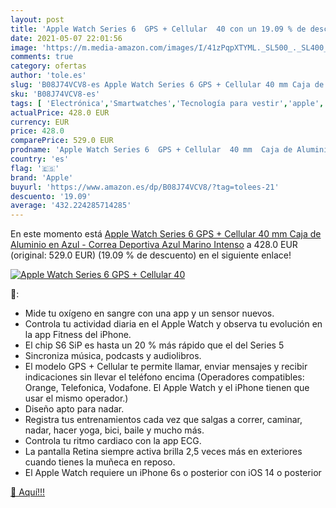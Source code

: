```yaml
---
layout: post
title: 'Apple Watch Series 6  GPS + Cellular  40 con un 19.09 % de descuento'
date: 2021-05-07 22:01:56
image: 'https://m.media-amazon.com/images/I/41zPqpXTYML._SL500_._SL400_.jpg'
comments: true
category: ofertas
author: 'tole.es'
slug: 'B08J74VCV8-es Apple Watch Series 6 GPS + Cellular 40 mm Caja de Aluminio...'
sku: 'B08J74VCV8-es'
tags: [ 'Electrónica','Smartwatches','Tecnología para vestir','apple', ]
actualPrice: 428.0 EUR
currency: EUR
price: 428.0
comparePrice: 529.0 EUR
prodname: 'Apple Watch Series 6  GPS + Cellular  40 mm  Caja de Aluminio en Azul - Correa Deportiva Azul Marino Intenso'
country: 'es'
flag: '🇪🇸'
brand: 'Apple'
buyurl: 'https://www.amazon.es/dp/B08J74VCV8/?tag=tolees-21'
descuento: '19.09'
average: '432.224285714285'
---
```


En este momento está [Apple Watch Series 6  GPS + Cellular  40 mm  Caja de Aluminio en Azul - Correa Deportiva Azul Marino Intenso](https://www.amazon.es/dp/B08J74VCV8/?tag=tolees-21) a 428.0 EUR (original: 529.0 EUR) (19.09 %  de descuento) en el siguiente enlace!

[![Apple Watch Series 6  GPS + Cellular  40](https://m.media-amazon.com/images/I/41zPqpXTYML._SL500_._SL400_.jpg)](https://www.amazon.es/dp/B08J74VCV8/?tag=tolees-21)

🔎:

- Mide tu oxígeno en sangre con una app y un sensor nuevos.
- Controla tu actividad diaria en el Apple Watch y observa tu evolución en la app Fitness del iPhone.
- El chip S6 SiP es hasta un 20 % más rápido que el del Series 5
- Sincroniza música, podcasts y audiolibros.
- El modelo GPS + Cellular te permite llamar, enviar mensajes y recibir indicaciones sin llevar el teléfono encima (Operadores compatibles: Orange, Telefonica, Vodafone. El Apple Watch y el iPhone tienen que usar el mismo operador.)
- Diseño apto para nadar.
- Registra tus entrenamientos cada vez que salgas a correr, caminar, nadar, hacer yoga, bici, baile y mucho más.
- Controla tu ritmo cardiaco con la app ECG.
- La pantalla Retina siempre activa brilla 2,5 veces más en exteriores cuando tienes la muñeca en reposo.
- El Apple Watch requiere un iPhone 6s o posterior con iOS 14 o posterior

[🛒 Aquí!!!](https://www.amazon.es/dp/B08J74VCV8/?tag=tolees-21)
